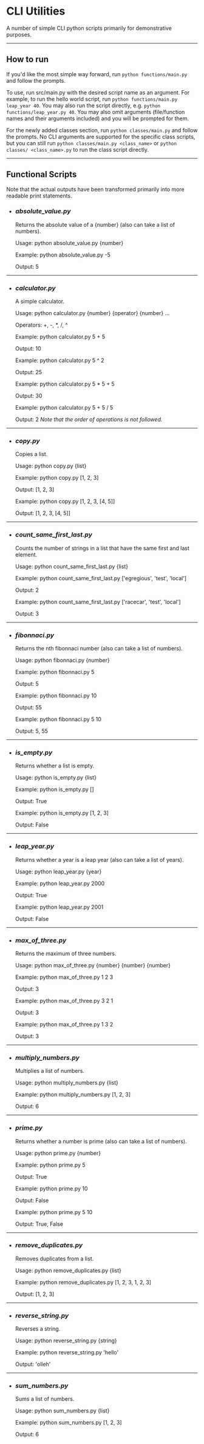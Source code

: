 # CLI Utilities

A number of simple CLI python scripts primarily for demonstrative purposes.

---

## **How to run**

If you'd like the most simple way forward, run `python functions/main.py` and follow the prompts.

To use, run src/main.py with the desired script name as an argument. For example, to run the hello world script, run `python functions/main.py leap_year 40`. You may also run the script directly, e.g. `python functions/leap_year.py 40`. You may also omit arguments (file/function names and their arguments included) and you will be prompted for them.

For the newly added classes section, run `python classes/main.py` and follow the prompts. No CLI arguments are supported for the specific class scripts, but you can still run `python classes/main.py <class_name>` or `python classes/ <class_name>.py` to run the class script directly.

---

## **Functional Scripts**

Note that the actual outputs have been transformed primarily into more readable print statements.

- ### _absolute_value.py_

  Returns the absolute value of a {number} (also can take a list of numbers).

  Usage: python absolute_value.py {number}

  Example: python absolute_value.py -5

  Output: 5

---

- ### _calculator.py_

  A simple calculator.

  Usage: python calculator.py {number} {operator} {number} ...

  Operators: +, -, \*, /, ^

  Example: python calculator.py 5 + 5

  Output: 10

  Example: python calculator.py 5 ^ 2

  Output: 25

  Example: python calculator.py 5 \* 5 + 5

  Output: 30

  Example: python calculator.py 5 + 5 / 5

  Output: 2 _Note that the order of operations is not followed._

---

- ### _copy.py_

  Copies a list.

  Usage: python copy.py {list}

  Example: python copy.py [1, 2, 3]

  Output: [1, 2, 3]

  Example: python copy.py [1, 2, 3, [4, 5]]

  Output: [1, 2, 3, [4, 5]]

---

- ### _count_same_first_last.py_

  Counts the number of strings in a list that have the same first and last element.

  Usage: python count_same_first_last.py {list}

  Example: python count_same_first_last.py ['egregious', 'test', 'local']

  Output: 2

  Example: python count_same_first_last.py ['racecar', 'test', 'local']

  Output: 3

---

- ### _fibonnaci.py_

  Returns the nth fibonnaci number (also can take a list of numbers).

  Usage: python fibonnaci.py {number}

  Example: python fibonnaci.py 5

  Output: 5

  Example: python fibonnaci.py 10

  Output: 55

  Example: python fibonnaci.py 5 10

  Output: 5, 55

---

- ### _is_empty.py_

  Returns whether a list is empty.

  Usage: python is_empty.py {list}

  Example: python is_empty.py []

  Output: True

  Example: python is_empty.py [1, 2, 3]

  Output: False

---

- ### _leap_year.py_

  Returns whether a year is a leap year (also can take a list of years).

  Usage: python leap_year.py {year}

  Example: python leap_year.py 2000

  Output: True

  Example: python leap_year.py 2001

  Output: False

---

- ### _max_of_three.py_

  Returns the maximum of three numbers.

  Usage: python max_of_three.py {number} {number} {number}

  Example: python max_of_three.py 1 2 3

  Output: 3

  Example: python max_of_three.py 3 2 1

  Output: 3

  Example: python max_of_three.py 1 3 2

  Output: 3

---

- ### _multiply_numbers.py_

  Multiplies a list of numbers.

  Usage: python multiply_numbers.py {list}

  Example: python multiply_numbers.py [1, 2, 3]

  Output: 6

---

- ### _prime.py_

  Returns whether a number is prime (also can take a list of numbers).

  Usage: python prime.py {number}

  Example: python prime.py 5

  Output: True

  Example: python prime.py 10

  Output: False

  Example: python prime.py 5 10

  Output: True, False

---

- ### _remove_duplicates.py_

  Removes duplicates from a list.

  Usage: python remove_duplicates.py {list}

  Example: python remove_duplicates.py [1, 2, 3, 1, 2, 3]

  Output: [1, 2, 3]

---

- ### _reverse_string.py_

  Reverses a string.

  Usage: python reverse_string.py {string}

  Example: python reverse_string.py 'hello'

  Output: 'olleh'

---

- ### _sum_numbers.py_

  Sums a list of numbers.

  Usage: python sum_numbers.py {list}

  Example: python sum_numbers.py [1, 2, 3]

  Output: 6
